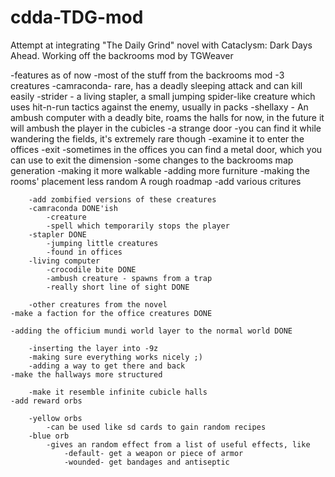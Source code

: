 # cdda-TDG-mod
Attempt at integrating "The Daily Grind" novel with Cataclysm: Dark Days Ahead.
Working off the backrooms mod by TGWeaver

 
-features as of now
	-most of the stuff from the backrooms mod
	-3 creatures
		-camraconda- rare, has a deadly sleeping attack and can kill easily
		-strider - a living stapler, a small jumping spider-like creature which uses hit-n-run tactics against the enemy, usually in packs
		-shellaxy - An ambush computer with a deadly bite, roams the halls for now, in the future it will ambush the player in the cubicles
	-a strange door
		-you can find it while wandering the fields, it's extremely rare though
		-examine it to enter the offices
	-exit
		-sometimes in the offices you can find a metal door, which you can use to exit the dimension
	-some changes to the backrooms map generation
		-making it more walkable
		-adding more furniture
		-making the rooms' placement less random
A rough roadmap
	-add various critures 

		-add zombified versions of these creatures
		-camraconda DONE'ish
			-creature
			-spell which temporarily stops the player
		-stapler DONE 
			-jumping little creatures
			-found in offices
		-living computer 
			-crocodile bite DONE
			-ambush creature - spawns from a trap
			-really short line of sight DONE

		-other creatures from the novel
	-make a faction for the office creatures DONE

	-adding the officium mundi world layer to the normal world DONE

		-inserting the layer into -9z
		-making sure everything works nicely ;)
		-adding a way to get there and back
	-make the hallways more structured

		-make it resemble infinite cubicle halls
	-add reward orbs

		-yellow orbs 
			-can be used like sd cards to gain random recipes
		-blue orb
			-gives an random effect from a list of useful effects, like
				-default- get a weapon or piece of armor
				-wounded- get bandages and antiseptic
